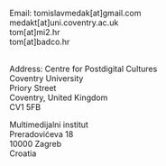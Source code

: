 <!--
.. title: .
.. slug: contact
.. author: Tomislav Medak
.. date: 2018-02-05 19:52:05 UTC
.. description: A page with Tomislav Medak's contact details.
-->

Email:
   tomislavmedak[at]gmail.com <br>
   medakt[at]uni.coventry.ac.uk <br>
   tom[at]mi2.hr <br>
   tom[at]badco.hr <br> <br>

Address:
   Centre for Postdigital Cultures <br>
   Coventry University <br>
   Priory Street <br>
   Coventry, United Kingdom <br>
   CV1 5FB <br>

   Multimedijalni institut <br>
   Preradovićeva 18 <br>
   10000 Zagreb <br>
   Croatia <br>
